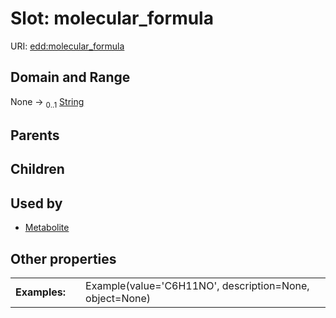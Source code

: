 
# Slot: molecular_formula



URI: [edd:molecular_formula](https://w3id.org/eddmolecular_formula)


## Domain and Range

None &#8594;  <sub>0..1</sub> [String](types/String.md)

## Parents


## Children


## Used by

 * [Metabolite](Metabolite.md)

## Other properties

|  |  |  |
| --- | --- | --- |
| **Examples:** | | Example(value='C6H11NO', description=None, object=None) |